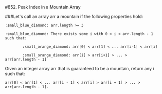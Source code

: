 #852. Peak Index in a Mountain Array

###Let's call an array arr a mountain if the following properties hold:

```
:small_blue_diamond: arr.length >= 3

:small_blue_diamond: There exists some i with 0 < i < arr.length - 1 such that:

        :small_orange_diamond: arr[0] < arr[1] < ... arr[i-1] < arr[i]

        :small_orange_diamond: arr[i] > arr[i+1] > ... > arr[arr.length - 1]

```

Given an integer array arr that is guaranteed to be a mountain, return any i such that:
```
arr[0] < arr[1] < ... arr[i - 1] < arr[i] > arr[i + 1] > ... > arr[arr.length - 1].
```